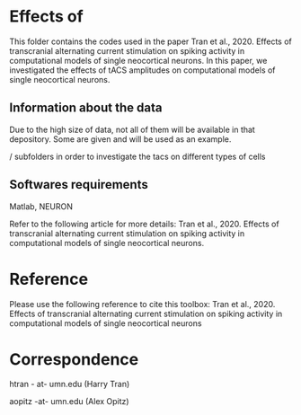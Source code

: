 # Effects of 

This folder contains the codes used in the paper Tran et al., 2020. Effects of transcranial alternating current stimulation on spiking activity in computational models of single neocortical neurons. In this paper, we investigated the effects of tACS amplitudes on computational models of single neocortical neurons.

## Information about the data
Due to the high size of data, not all of them will be available in that depository. Some are given and will be used as an example. 




/ subfolders in order to investigate the tacs on different types of cells 



## Softwares requirements

Matlab, NEURON

Refer to the following article for more details: Tran et al., 2020. Effects of transcranial alternating current stimulation on spiking activity in computational models of single neocortical neurons. 


# Reference
Please use the following reference to cite this toolbox: Tran et al., 2020. Effects of transcranial alternating current stimulation on spiking activity in computational models of single neocortical neurons

# Correspondence

htran - at- umn.edu (Harry Tran)

aopitz -at- umn.edu (Alex Opitz)
